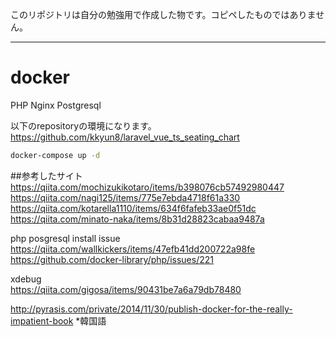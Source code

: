 このリポジトリは自分の勉強用で作成した物です。コピペしたものではありません。

---

# docker

PHP Nginx Postgresql 

以下のrepositoryの環境になります。<br>
https://github.com/kkyun8/laravel_vue_ts_seating_chart<br>

```sh
docker-compose up -d
```

##参考したサイト
https://qiita.com/mochizukikotaro/items/b398076cb57492980447<br>
https://qiita.com/nagi125/items/775e7ebda4718f61a330<br>
https://qiita.com/kotarella1110/items/634f6fafeb33ae0f51dc<br>
https://qiita.com/minato-naka/items/8b31d28823cabaa9487a<br>

php posgresql install issue<br>
https://qiita.com/wallkickers/items/47efb41dd200722a98fe<br>
https://github.com/docker-library/php/issues/221<br>

xdebug<br>
https://qiita.com/gigosa/items/90431be7a6a79db78480<br>

http://pyrasis.com/private/2014/11/30/publish-docker-for-the-really-impatient-book *韓国語<br>


